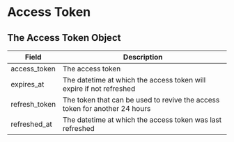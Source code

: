 # Access Token

## The Access Token Object

Field | Description
--------- | -----------
access_token | The access token
expires_at | The datetime at which the access token will expire if not refreshed
refresh_token | The token that can be used to revive the access token for another 24 hours
refreshed_at | The datetime at which the access token was last refreshed

